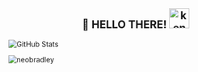 <h2 align="center">
  👋 HELLO THERE! 
  <img src="https://www.shareicon.net/data/256x256/2016/11/21/854790_kenobi_512x512.png" width="40" height="40" alt="kenobi"/>
</h2>

![GitHub Stats](https://github-readme-stats.vercel.app/api?username=neobradley&show_icons=true&theme=prussian&show_owner=true&count_private=true)
<!--[Top Langs](https://github-readme-stats.vercel.app/api/top-langs/?username=neobradley&langs_count=10&show_icons=true&theme=prussian&layout=compact)-->
<!--[![trophy](https://github-profile-trophy.vercel.app/?username=afan0918&theme=onedark)](https://github.com/ryo-ma/github-profile-trophy)-->

<p align="left">
  <img src="https://komarev.com/ghpvc/?username=neobradley&label=PROFILE+VIEWS&color=blue&style=flat-square" alt="neobradley" /> 
</p>

<!--
**neobradley/neobradley** is a ✨ _special_ ✨ repository because its `README.md` (this file) appears on your GitHub profile.

Here are some ideas to get you started:

- 🔭 I’m currently working on ...
- 🌱 I’m currently learning ...
- 👯 I’m looking to collaborate on ...
- 🤔 I’m looking for help with ...
- 💬 Ask me about ...
- 📫 How to reach me: ...
- 😄 Pronouns: ...
- ⚡ Fun fact: ...
-->
